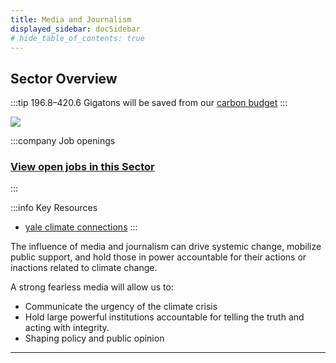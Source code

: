 ```yaml
---
title: Media and Journalism
displayed_sidebar: docSidebar
# hide_table_of_contents: true
---
```


## Sector Overview

:::tip 196.8–420.6 Gigatons will be saved from our [carbon budget](../glossary/#carbon-budget)
:::

![](/../static/img/journalism.jpg)

:::company Job openings
### [View open jobs in this Sector](https://climatebase.org/jobs?l=&q=&sectors=Media+%26+Journalism&p=0&remote=false)

<!--This is the best strategy to accelerate your expertise as a top candidate-->
:::

:::info Key Resources
- [yale climate connections]([https://climate.mit.edu/explainers/carbon-capture](https://yaleclimateconnections.org/))
:::

The influence of media and journalism can drive systemic change, mobilize public support, and hold those in power accountable for their actions or inactions related to climate change.

A strong fearless media will allow us to:

* Communicate the urgency of the climate crisis
* Hold large powerful institutions accountable for telling the truth and acting with integrity.
* Shaping policy and public opinion

- - -

